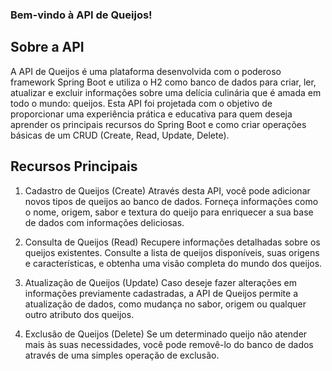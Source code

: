 ### Bem-vindo à API de Queijos!

## Sobre a API
A API de Queijos é uma plataforma desenvolvida com o poderoso framework Spring Boot e utiliza o H2 como banco de dados para criar, ler, atualizar e excluir informações sobre uma delícia culinária que é amada em todo o mundo: queijos. Esta API foi projetada com o objetivo de proporcionar uma experiência prática e educativa para quem deseja aprender os principais recursos do Spring Boot e como criar operações básicas de um CRUD (Create, Read, Update, Delete).

## Recursos Principais
1. Cadastro de Queijos (Create)
Através desta API, você pode adicionar novos tipos de queijos ao banco de dados. Forneça informações como o nome, origem, sabor e textura do queijo para enriquecer a sua base de dados com informações deliciosas.

2. Consulta de Queijos (Read)
Recupere informações detalhadas sobre os queijos existentes. Consulte a lista de queijos disponíveis, suas origens e características, e obtenha uma visão completa do mundo dos queijos.

3. Atualização de Queijos (Update)
Caso deseje fazer alterações em informações previamente cadastradas, a API de Queijos permite a atualização de dados, como mudança no sabor, origem ou qualquer outro atributo dos queijos.

4. Exclusão de Queijos (Delete)
Se um determinado queijo não atender mais às suas necessidades, você pode removê-lo do banco de dados através de uma simples operação de exclusão.

